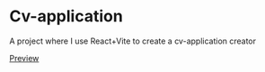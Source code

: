 # Cv-application
A project where I use React+Vite to create a cv-application creator

[Preview](https://my-custom-cv-application.netlify.app/)